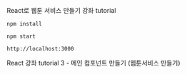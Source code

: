 React로 웹툰 서비스 만들기 강좌 tutorial

```
npm install 

npm start

http://localhost:3000

```

React 강좌 tutorial 3 - 메인 컴포넌트 만들기 (웹툰서비스 만들기)